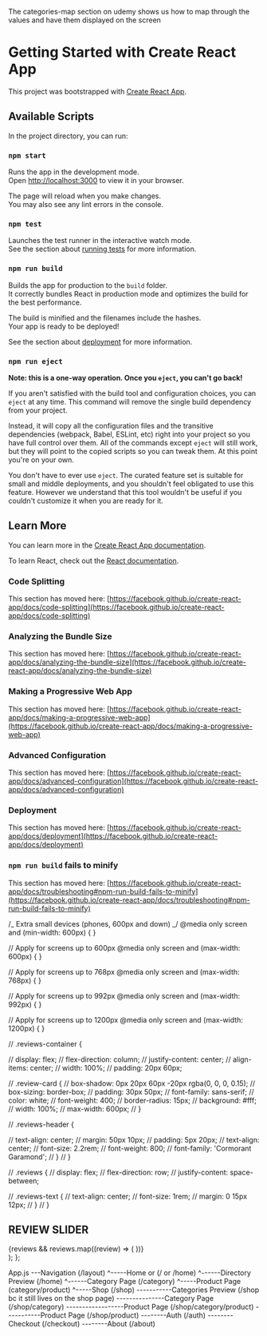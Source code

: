 The categories-map section on udemy shows us how to map through the values and have them displayed on the screen

# Getting Started with Create React App

This project was bootstrapped with [Create React App](https://github.com/facebook/create-react-app).

## Available Scripts

In the project directory, you can run:

### `npm start`

Runs the app in the development mode.\
Open [http://localhost:3000](http://localhost:3000) to view it in your browser.

The page will reload when you make changes.\
You may also see any lint errors in the console.

### `npm test`

Launches the test runner in the interactive watch mode.\
See the section about [running tests](https://facebook.github.io/create-react-app/docs/running-tests) for more information.

### `npm run build`

Builds the app for production to the `build` folder.\
It correctly bundles React in production mode and optimizes the build for the best performance.

The build is minified and the filenames include the hashes.\
Your app is ready to be deployed!

See the section about [deployment](https://facebook.github.io/create-react-app/docs/deployment) for more information.

### `npm run eject`

**Note: this is a one-way operation. Once you `eject`, you can't go back!**

If you aren't satisfied with the build tool and configuration choices, you can `eject` at any time. This command will remove the single build dependency from your project.

Instead, it will copy all the configuration files and the transitive dependencies (webpack, Babel, ESLint, etc) right into your project so you have full control over them. All of the commands except `eject` will still work, but they will point to the copied scripts so you can tweak them. At this point you're on your own.

You don't have to ever use `eject`. The curated feature set is suitable for small and middle deployments, and you shouldn't feel obligated to use this feature. However we understand that this tool wouldn't be useful if you couldn't customize it when you are ready for it.

## Learn More

You can learn more in the [Create React App documentation](https://facebook.github.io/create-react-app/docs/getting-started).

To learn React, check out the [React documentation](https://reactjs.org/).

### Code Splitting

This section has moved here: [https://facebook.github.io/create-react-app/docs/code-splitting](https://facebook.github.io/create-react-app/docs/code-splitting)

### Analyzing the Bundle Size

This section has moved here: [https://facebook.github.io/create-react-app/docs/analyzing-the-bundle-size](https://facebook.github.io/create-react-app/docs/analyzing-the-bundle-size)

### Making a Progressive Web App

This section has moved here: [https://facebook.github.io/create-react-app/docs/making-a-progressive-web-app](https://facebook.github.io/create-react-app/docs/making-a-progressive-web-app)

### Advanced Configuration

This section has moved here: [https://facebook.github.io/create-react-app/docs/advanced-configuration](https://facebook.github.io/create-react-app/docs/advanced-configuration)

### Deployment

This section has moved here: [https://facebook.github.io/create-react-app/docs/deployment](https://facebook.github.io/create-react-app/docs/deployment)

### `npm run build` fails to minify

This section has moved here: [https://facebook.github.io/create-react-app/docs/troubleshooting#npm-run-build-fails-to-minify](https://facebook.github.io/create-react-app/docs/troubleshooting#npm-run-build-fails-to-minify)

/_ Extra small devices (phones, 600px and down) _/
@media only screen and (min-width: 600px) {
}

// Apply for screens up to 600px
@media only screen and (max-width: 600px) {
}

// Apply for screens up to 768px
@media only screen and (max-width: 768px) {
}

// Apply for screens up to 992px
@media only screen and (max-width: 992px) {
}

// Apply for screens up to 1200px
@media only screen and (max-width: 1200px) {
}

// .reviews-container {

// display: flex;
// flex-direction: column;
// justify-content: center;
// align-items: center;
// width: 100%;
// padding: 20px 60px;

// .review-card {
// box-shadow: 0px 20px 60px -20px rgba(0, 0, 0, 0.15);
// box-sizing: border-box;
// padding: 30px 50px;
// font-family: sans-serif;
// color: white;
// font-weight: 400;
// border-radius: 15px;
// background: #fff;
// width: 100%;
// max-width: 600px;
// }

// .reviews-header {

// text-align: center;
// margin: 50px 10px;
// padding: 5px 20px;
// text-align: center;
// font-size: 2.2rem;
// font-weight: 800;
// font-family: 'Cormorant Garamond';
// }
// }

// .reviews {
// display: flex;
// flex-direction: row;
// justify-content: space-between;

// .reviews-text {
// text-align: center;
// font-size: 1rem;
// margin: 0 15px 12px;
// }
// }

<div className="review-slider-container">
<h2 style={{ textAlign: 'center' }}>REVIEW SLIDER</h2>
<Slider {...settings}>
{reviews &&
reviews.map((review) => (
<ReviewCard key={review.id} reviews={review} />
))}
</Slider>
</div>
);
};

App.js
---Navigation (/layout)
^-----Home or (/ or /home)
^------Directory Preview (/home)
^------Category Page (/category)
^-----Product Page (category/product)
^-----Shop (/shop)
-----------Categories Preview (/shop bc it still lives on the shop page)
---------------Category Page (/shop/category)
------------------Product Page (/shop/category/product)
-----------Product Page (/shop/product)
--------Auth (/auth)
--------Checkout (/checkout)
--------About (/about)
